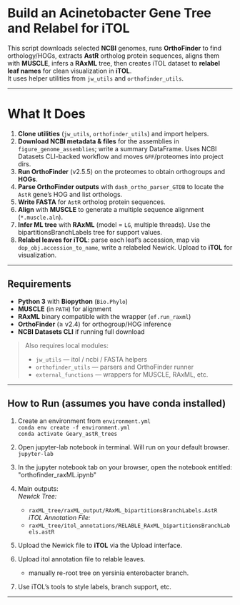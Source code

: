 # Build an Acinetobacter Gene Tree and Relabel for iTOL

This script downloads selected **NCBI** genomes, runs **OrthoFinder** to find orthology/HOGs, extracts **AstR** ortholog protein sequences, aligns them with **MUSCLE**, infers a **RAxML** tree, then creates iTOL dataset to **relabel leaf names** for clean visualization in **iTOL**.  
It uses helper utilities from `jw_utils` and `orthofinder_utils`.  

---

# What It Does

1. **Clone utilities** (`jw_utils`, `orthofinder_utils`) and import helpers.  
2. **Download NCBI metadata & files** for the assemblies in `figure_genome_assemblies`; write a summary DataFrame. Uses NCBI Datasets CLI-backed workflow and moves `GFF`/proteomes into project dirs.  
3. **Run OrthoFinder** (v2.5.5) on the proteomes to obtain orthogroups and **HOGs**.  
4. **Parse OrthoFinder outputs** with `dash_ortho_parser_GTDB` to locate the `AstR` gene’s HOG and list orthologs.  
5. **Write FASTA** for `AstR` ortholog protein sequences.  
6. **Align** with **MUSCLE** to generate a multiple sequence alignment (`*.muscle.aln`).  
7. **Infer ML tree** with **RAxML** (model = `LG`, multiple threads). Use the bipartitionsBranchLabels tree for support values.  
8. **Relabel leaves for iTOL**: parse each leaf’s accession, map via `dop_obj.accession_to_name`, write a relabeled Newick. Upload to **iTOL** for visualization.

---


## Requirements

- **Python 3** with **Biopython** (`Bio.Phylo`)  
- **MUSCLE** (in `PATH`) for alignment  
- **RAxML** binary compatible with the wrapper (`ef.run_raxml`)  
- **OrthoFinder** (≥ v2.4) for orthogroup/HOG inference  
- **NCBI Datasets CLI** if running full download  

> Also requires local modules:
> * `jw_utils` — itol / ncbi / FASTA helpers  
> * `orthofinder_utils` — parsers and OrthoFinder runner  
> * `external_functions` — wrappers for MUSCLE, RAxML, etc.

---

## How to Run (assumes you have conda installed)  

1. Create an environment from `environment.yml`  
   `conda env create -f environment.yml`  
   `conda activate Geary_astR_trees`  
2. Open jupyter-lab notebook in terminal. Will run on your default browser.  
   `jupyter-lab`
3. In the jupyter notebook tab on your browser, open the notebook entitled: "orthofinder_raxML.ipynb"  
   
4. Main outputs:  
   *Newick Tree:*  
   - `raxML_tree/raxML_output/RAxML_bipartitionsBranchLabels.AstR`  
   *iTOL Annotation File:*  
   - `raxML_tree/itol_annotations/RELABLE_RAxML_bipartitionsBranchLabels.astR`  
6. Upload the  Newick file to **iTOL** via the Upload interface.
7. Upload itol annotation file to relable leaves.
   - manually re-root tree on yersinia enterobacter branch.  
9.  Use iTOL’s tools to style labels, branch support, etc.

---


